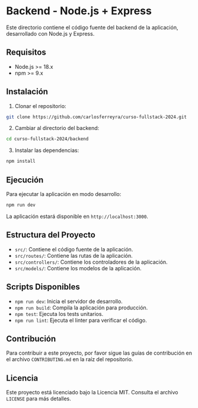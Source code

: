 # Backend - Node.js + Express

Este directorio contiene el código fuente del backend de la aplicación, desarrollado con Node.js y Express.

## Requisitos

- Node.js >= 18.x
- npm >= 9.x

## Instalación

1. Clonar el repositorio:

```bash
git clone https://github.com/carlosferreyra/curso-fullstack-2024.git
```

2. Cambiar al directorio del backend:

```bash
cd curso-fullstack-2024/backend
```

3. Instalar las dependencias:

```bash
npm install
```

## Ejecución

Para ejecutar la aplicación en modo desarrollo:

```bash
npm run dev
```

La aplicación estará disponible en `http://localhost:3000`.

## Estructura del Proyecto

- `src/`: Contiene el código fuente de la aplicación.
- `src/routes/`: Contiene las rutas de la aplicación.
- `src/controllers/`: Contiene los controladores de la aplicación.
- `src/models/`: Contiene los modelos de la aplicación.

## Scripts Disponibles

- `npm run dev`: Inicia el servidor de desarrollo.
- `npm run build`: Compila la aplicación para producción.
- `npm test`: Ejecuta los tests unitarios.
- `npm run lint`: Ejecuta el linter para verificar el código.

## Contribución

Para contribuir a este proyecto, por favor sigue las guías de contribución en el archivo `CONTRIBUTING.md` en la raíz del repositorio.

## Licencia

Este proyecto está licenciado bajo la Licencia MIT. Consulta el archivo `LICENSE` para más detalles.
